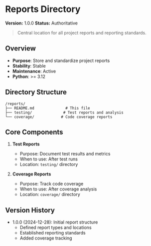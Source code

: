# Reports Directory

**Version:** 1.0.0
**Status:** Authoritative

> Central location for all project reports and reporting standards.

## Overview
- **Purpose**: Store and standardize project reports
- **Stability**: Stable
- **Maintenance**: Active
- **Python**: >= 3.12

## Directory Structure
```
/reports/
├── README.md              # This file
├── testing/              # Test reports and analysis
└── coverage/            # Code coverage reports
```

## Core Components
1. **Test Reports**
   - Purpose: Document test results and metrics
   - When to use: After test runs
   - Location: `testing/` directory

2. **Coverage Reports**
   - Purpose: Track code coverage
   - When to use: After coverage analysis
   - Location: `coverage/` directory

## Version History
- 1.0.0 (2024-12-28): Initial report structure
  - Defined report types and locations
  - Established reporting standards
  - Added coverage tracking
